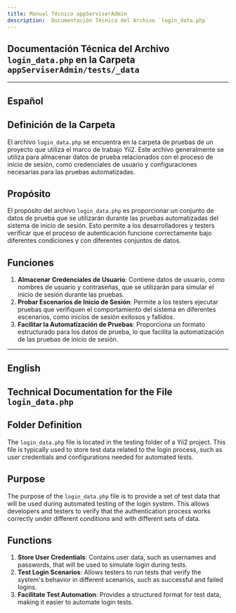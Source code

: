 ```yaml
---
title: Manual Técnico appServiserAdmin
description:  Documentación Técnica del Archivo `login_data.php`
---
```


## Documentación Técnica del Archivo `login_data.php` en la Carpeta `appServiserAdmin/tests/_data`

---

## Español

## Definición de la Carpeta
El archivo `login_data.php` se encuentra en la carpeta de pruebas de un proyecto que utiliza el marco de trabajo Yii2. Este archivo generalmente se utiliza para almacenar datos de prueba relacionados con el proceso de inicio de sesión, como credenciales de usuario y configuraciones necesarias para las pruebas automatizadas.

## Propósito
El propósito del archivo `login_data.php` es proporcionar un conjunto de datos de prueba que se utilizarán durante las pruebas automatizadas del sistema de inicio de sesión. Esto permite a los desarrolladores y testers verificar que el proceso de autenticación funcione correctamente bajo diferentes condiciones y con diferentes conjuntos de datos.

## Funciones
1. **Almacenar Credenciales de Usuario**: Contiene datos de usuario, como nombres de usuario y contraseñas, que se utilizarán para simular el inicio de sesión durante las pruebas.
2. **Probar Escenarios de Inicio de Sesión**: Permite a los testers ejecutar pruebas que verifiquen el comportamiento del sistema en diferentes escenarios, como inicios de sesión exitosos y fallidos.
3. **Facilitar la Automatización de Pruebas**: Proporciona un formato estructurado para los datos de prueba, lo que facilita la automatización de las pruebas de inicio de sesión.

---

## English

## Technical Documentation for the File `login_data.php`

## Folder Definition
The `login_data.php` file is located in the testing folder of a Yii2 project. This file is typically used to store test data related to the login process, such as user credentials and configurations needed for automated tests.

## Purpose
The purpose of the `login_data.php` file is to provide a set of test data that will be used during automated testing of the login system. This allows developers and testers to verify that the authentication process works correctly under different conditions and with different sets of data.

## Functions
1. **Store User Credentials**: Contains user data, such as usernames and passwords, that will be used to simulate login during tests.
2. **Test Login Scenarios**: Allows testers to run tests that verify the system's behavior in different scenarios, such as successful and failed logins.
3. **Facilitate Test Automation**: Provides a structured format for test data, making it easier to automate login tests.